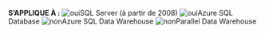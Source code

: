 <Token>**S’APPLIQUE À :** ![oui](media/yes.png)SQL Server (à partir de 2008) ![oui](media/yes.png)Azure SQL Database ![non](media/no.png)Azure SQL Data Warehouse ![non](media/no.png)Parallel Data Warehouse </Token>

